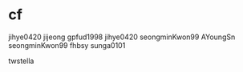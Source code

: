 # cf

jihye0420
jijeong
gpfud1998
jihye0420
seongminKwon99
 AYoungSn
seongminKwon99
fhbsy
sunga0101




twstella